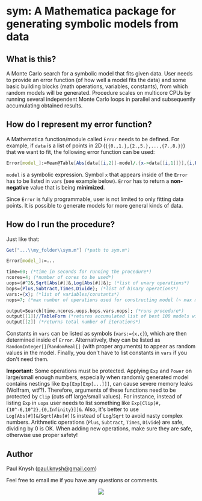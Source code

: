 # sym: A Mathematica package for generating symbolic models from data

## What is this?

A Monte Carlo search for a symbolic model that fits given data. User needs to provide an error function (of how well a model fits the data) and some basic building blocks (math operations, variables, constants), from which random models will be generated. Procedure scales on multicore CPUs by running several independent Monte Carlo loops in parallel and subsequently accumulating obtained results.

## How do I represent my error function?

A Mathematica function/module called `Error` needs to be defined. For example, if `data` is a list of points in 2D (`{{0.,1.},{2.,5.},...,{7.,8.}}`) that we want to fit, the following error function can be used:
```mathematica
Error[model_]:=Mean@Table[Abs[data[[i,2]]-model/.{x->data[[i,1]]}],{i,Length[data]}]
```
`model` is a symbolic expression. Symbol `x` that appears inside of the `Error` has to be listed in `vars` (see example below). `Error` has to return a **non-negative** value that is being **minimized**.

Since `Error` is fully programmable, user is not limited to only fitting data points. It is possible to generate models for more general kinds of data.

## How do I run the procedure?

Just like that:
```mathematica
Get["...\\my_folder\\sym.m"] (*path to sym.m*)

Error[model_]:=...

time=60; (*time in seconds for running the procedure*)
ncores=4; (*number of cores to be used*)
uops={#^2&,Sqrt[Abs[#]]&,Log[Abs[#]]&}; (*list of unary operations*)
bops={Plus,Subtract,Times,Divide}; (*list of binary operations*)
vars:={x}; (*list of variables/constants*)
nops=7; (*max number of operations used for constructing model (~ max model size)*)

output=Search[time,ncores,uops,bops,vars,nops]; (*runs procedure*)
output[[1]]//TableForm (*returns accumulated list of best 100 models with corresponding error values*)
output[[2]] (*returns total number of iterations*)
```
Constants in `vars` can be listed as symbols (`vars:={x,c}`), which are then determined inside of `Error`. Alternatively, they can be listed as `RandomInteger[]`/`RandomReal[]` (with proper arguments) to appear as random values in the model. Finally, you don't have to list constants in `vars` if you don't need them.

**Important:** Some operations must be protected. Applying `Exp` and `Power` on large/small enough numbers, especially when randomly generated model contains nestings like `Exp[Exp[Exp[...]]]`, can cause severe memory leaks (Wolfram, wtf?). Therefore, arguments of these functions need to be protected by `Clip` (cuts off large/small values). For instance, instead of listing `Exp` in `uops` user needs to list something like `Exp[Clip[#,{10^-6,10^2},{0,Infinity}]]&`. Also, it's better to use `Log[Abs[#]]&`/`Sqrt[Abs[#]]&` instead of `Log`/`Sqrt` to avoid nasty complex numbers. Arithmetic operations (`Plus`, `Subtract`, `Times`, `Divide`) are safe, dividing by 0 is OK. When adding new operations, make sure they are safe, otherwise use proper safety!

## Author

Paul Knysh (paul.knysh@gmail.com)

Feel free to email me if you have any questions or comments.

<p align="center">
  <img src="http://i.imgur.com/26KQ5FR.png">
</p>
